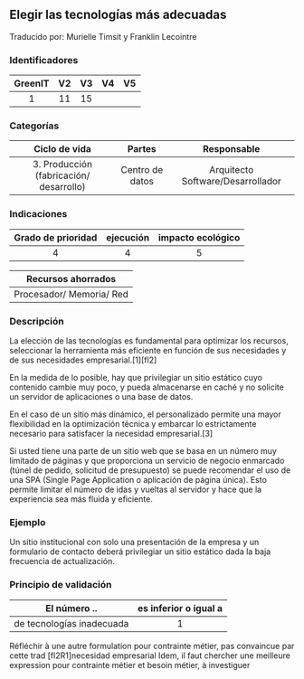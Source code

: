 ## Elegir las tecnologías más adecuadas

Traducido por: Murielle Timsit y Franklin Lecointre

### Identificadores

| GreenIT | V2  | V3  | V4  | V5  |
| :-----: | :-: | :-: | :-: | :-: |
|    1    | 11  | 15  |     |     |

### Categorías

|              Ciclo de vida              |     Partes      |            Responsable            |
| :-------------------------------------: | :-------------: | :-------------------------------: |
| 3. Producción (fabricación/ desarrollo) | Centro de datos | Arquitecto Software/Desarrollador |

### Indicaciones

| Grado de prioridad | ejecución | impacto ecológico |
| :----------------: | :-------: | :---------------: |
|         4          |     4     |         5         |

|    Recursos ahorrados    |
| :----------------------: |
| Procesador/ Memoria/ Red |

### Descripción

La elección de las tecnologías es fundamental para optimizar los recursos, seleccionar la herramienta más eficiente en función de sus necesidades y de sus necesidades empresarial.[1][fl2]

En la medida de lo posible, hay que privilegiar un sitio estático cuyo contenido cambie muy poco, y pueda almacenarse en caché y no solicite un servidor de aplicaciones o una base de datos.

En el caso de un sitio más dinámico, el personalizado permite una mayor flexibilidad en la optimización técnica y embarcar lo estrictamente necesario para satisfacer la necesidad empresarial.[3]

Si usted tiene una parte de un sitio web que se basa en un número muy limitado de páginas y que proporciona un servicio de negocio enmarcado (túnel de pedido, solicitud de presupuesto) se puede recomendar el uso de una SPA (Single Page Application o aplicación de página única). Esto permite limitar el número de idas y vueltas al servidor y hace que la experiencia sea más fluida y eficiente.

### Ejemplo

Un sitio institucional con solo una presentación de la empresa y un formulario de contacto deberá privilegiar un sitio estático dada la baja frecuencia de actualización.

### Principio de validación

| El número ..              | es inferior o igual a |
| ------------------------- | :-------------------: |
| de tecnologías inadecuada |           1           |

Réfléchir à une autre formulation pour contrainte métier, pas convaincue par cette trad
[fl2R1]necesidad empresarial
Idem, il faut chercher une meilleure expression pour contrainte métier et besoin métier, à investiguer

